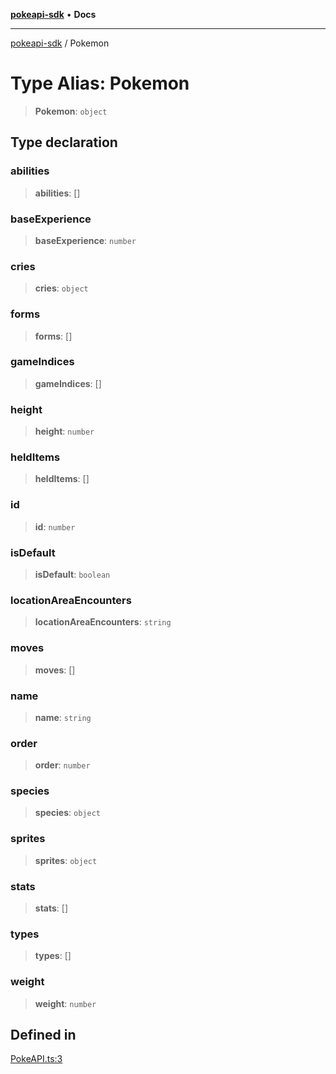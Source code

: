 [**pokeapi-sdk**](../README.md) • **Docs**

***

[pokeapi-sdk](../README.md) / Pokemon

# Type Alias: Pokemon

> **Pokemon**: `object`

## Type declaration

### abilities

> **abilities**: []

### baseExperience

> **baseExperience**: `number`

### cries

> **cries**: `object`

### forms

> **forms**: []

### gameIndices

> **gameIndices**: []

### height

> **height**: `number`

### heldItems

> **heldItems**: []

### id

> **id**: `number`

### isDefault

> **isDefault**: `boolean`

### locationAreaEncounters

> **locationAreaEncounters**: `string`

### moves

> **moves**: []

### name

> **name**: `string`

### order

> **order**: `number`

### species

> **species**: `object`

### sprites

> **sprites**: `object`

### stats

> **stats**: []

### types

> **types**: []

### weight

> **weight**: `number`

## Defined in

[PokeAPI.ts:3](https://github.com/mdebauge/pokeapi-sdk/blob/9cfad3b7316a4e43eb21ffb702cd52dff4b5c565/src/PokeAPI.ts#L3)
